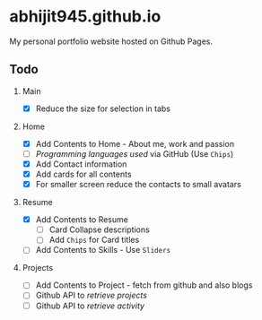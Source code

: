 # abhijit945.github.io

My personal portfolio website hosted on Github Pages.

## Todo

1. Main

   - [x] Reduce the size for selection in tabs

2. Home

   - [x] Add Contents to Home - About me, work and passion
   - [ ] _Programming languages used_ via GitHub (Use `Chips`)
   - [x] Add Contact information
   - [x] Add cards for all contents
   - [x] For smaller screen reduce the contacts to small avatars

3. Resume

   - [x] Add Contents to Resume
     - [ ] Card Collapse descriptions
     - [ ] Add `Chips` for Card titles
   - [ ] Add Contents to Skills - Use `Sliders`

4. Projects

   - [ ] Add Contents to Project - fetch from github and also blogs
   - [ ] Github API to _retrieve projects_
   - [ ] Github API to _retrieve activity_
